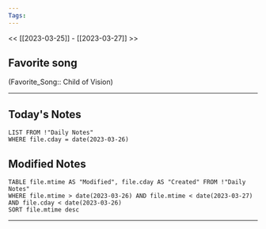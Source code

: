 ```yaml
---
Tags:
---
```

<< [[2023-03-25]] - [[2023-03-27]] >>
## Favorite song
(Favorite_Song:: Child of Vision)

___
## Today's Notes
```dataview
LIST FROM !"Daily Notes"
WHERE file.cday = date(2023-03-26)
```
## Modified Notes
```dataview
TABLE file.mtime AS "Modified", file.cday AS "Created" FROM !"Daily Notes" 
WHERE file.mtime > date(2023-03-26) AND file.mtime < date(2023-03-27) AND file.cday < date(2023-03-26)
SORT file.mtime desc
```
___
